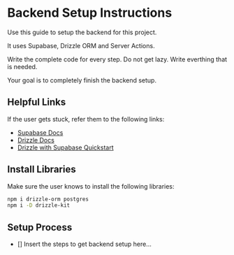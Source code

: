 # Backend Setup Instructions

Use this guide to setup the backend for this project.

It uses Supabase, Drizzle ORM and Server Actions.

Write the complete code for every step. Do not get lazy. Write everthing that is needed.

Your goal is to completely finish the backend setup.

## Helpful Links

 If the user gets stuck, refer them to the following links:

 - [Supabase Docs](https://supabase.com)
 - [Drizzle Docs](https://orm.drizzle.team/docs/overview)
 - [Drizzle with Supabase Quickstart](https://orm.drizzle.team/learn/tutorials/drizzle-with-supabase)

 ## Install Libraries

 Make sure the user knows to install the following libraries:

 ```bash
 npm i drizzle-orm postgres
 npm i -D drizzle-kit
 ```

 ## Setup Process

  - [] Insert the steps to get backend setup here... 